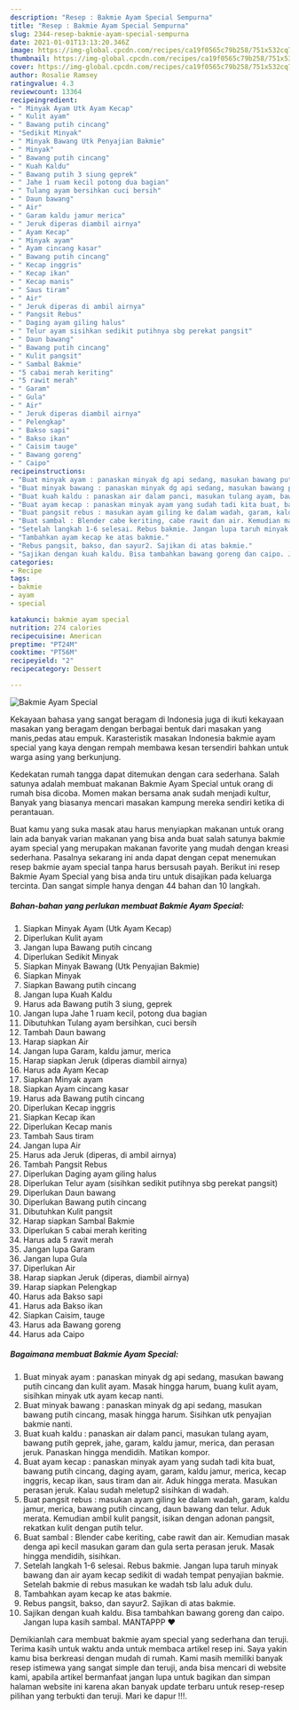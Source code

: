 ```yaml
---
description: "Resep : Bakmie Ayam Special Sempurna"
title: "Resep : Bakmie Ayam Special Sempurna"
slug: 2344-resep-bakmie-ayam-special-sempurna
date: 2021-01-01T13:13:20.346Z
image: https://img-global.cpcdn.com/recipes/ca19f0565c79b258/751x532cq70/bakmie-ayam-special-foto-resep-utama.jpg
thumbnail: https://img-global.cpcdn.com/recipes/ca19f0565c79b258/751x532cq70/bakmie-ayam-special-foto-resep-utama.jpg
cover: https://img-global.cpcdn.com/recipes/ca19f0565c79b258/751x532cq70/bakmie-ayam-special-foto-resep-utama.jpg
author: Rosalie Ramsey
ratingvalue: 4.3
reviewcount: 13364
recipeingredient:
- " Minyak Ayam Utk Ayam Kecap"
- " Kulit ayam"
- " Bawang putih cincang"
- "Sedikit Minyak"
- " Minyak Bawang Utk Penyajian Bakmie"
- " Minyak"
- " Bawang putih cincang"
- " Kuah Kaldu"
- " Bawang putih 3 siung geprek"
- " Jahe 1 ruam kecil potong dua bagian"
- " Tulang ayam bersihkan cuci bersih"
- " Daun bawang"
- " Air"
- " Garam kaldu jamur merica"
- " Jeruk diperas diambil airnya"
- " Ayam Kecap"
- " Minyak ayam"
- " Ayam cincang kasar"
- " Bawang putih cincang"
- " Kecap inggris"
- " Kecap ikan"
- " Kecap manis"
- " Saus tiram"
- " Air"
- " Jeruk diperas di ambil airnya"
- " Pangsit Rebus"
- " Daging ayam giling halus"
- " Telur ayam sisihkan sedikit putihnya sbg perekat pangsit"
- " Daun bawang"
- " Bawang putih cincang"
- " Kulit pangsit"
- " Sambal Bakmie"
- "5 cabai merah keriting"
- "5 rawit merah"
- " Garam"
- " Gula"
- " Air"
- " Jeruk diperas diambil airnya"
- " Pelengkap"
- " Bakso sapi"
- " Bakso ikan"
- " Caisim tauge"
- " Bawang goreng"
- " Caipo"
recipeinstructions:
- "Buat minyak ayam : panaskan minyak dg api sedang, masukan bawang putih cincang dan kulit ayam. Masak hingga harum, buang kulit ayam, sisihkan minyak utk ayam kecap nanti."
- "Buat minyak bawang : panaskan minyak dg api sedang, masukan bawang putih cincang, masak hingga harum. Sisihkan utk penyajian bakmie nanti."
- "Buat kuah kaldu : panaskan air dalam panci, masukan tulang ayam, bawang putih geprek, jahe, garam, kaldu jamur, merica, dan perasan jeruk. Panaskan hingga mendidih. Matikan kompor."
- "Buat ayam kecap : panaskan minyak ayam yang sudah tadi kita buat, bawang putih cincang, daging ayam, garam, kaldu jamur, merica, kecap inggris, kecap ikan, saus tiram dan air. Aduk hingga merata. Masukan perasan jeruk. Kalau sudah meletup2 sisihkan di wadah."
- "Buat pangsit rebus : masukan ayam giling ke dalam wadah, garam, kaldu jamur, merica, bawang putih cincang, daun bawang dan telur. Aduk merata. Kemudian ambil kulit pangsit, isikan dengan adonan pangsit, rekatkan kulit dengan putih telur."
- "Buat sambal : Blender cabe keriting, cabe rawit dan air. Kemudian masak denga api kecil masukan garam dan gula serta perasan jeruk. Masak hingga mendidih, sisihkan."
- "Setelah langkah 1-6 selesai. Rebus bakmie. Jangan lupa taruh minyak bawang dan air ayam kecap sedikit di wadah tempat penyajian bakmie. Setelah bakmie di rebus masukan ke wadah tsb lalu aduk dulu."
- "Tambahkan ayam kecap ke atas bakmie."
- "Rebus pangsit, bakso, dan sayur2. Sajikan di atas bakmie."
- "Sajikan dengan kuah kaldu. Bisa tambahkan bawang goreng dan caipo. Jangan lupa kasih sambal. MANTAPPP ❤"
categories:
- Recipe
tags:
- bakmie
- ayam
- special

katakunci: bakmie ayam special 
nutrition: 274 calories
recipecuisine: American
preptime: "PT24M"
cooktime: "PT56M"
recipeyield: "2"
recipecategory: Dessert

---
```



![Bakmie Ayam Special](https://img-global.cpcdn.com/recipes/ca19f0565c79b258/751x532cq70/bakmie-ayam-special-foto-resep-utama.jpg)

Kekayaan bahasa yang sangat beragam di Indonesia juga di ikuti kekayaan masakan yang beragam dengan berbagai bentuk dari masakan yang manis,pedas atau empuk. Karasteristik masakan Indonesia bakmie ayam special yang kaya dengan rempah membawa kesan tersendiri bahkan untuk warga asing yang berkunjung.


Kedekatan rumah tangga dapat ditemukan dengan cara sederhana. Salah satunya adalah membuat makanan Bakmie Ayam Special untuk orang di rumah bisa dicoba. Momen makan bersama anak sudah menjadi kultur, Banyak yang biasanya mencari masakan kampung mereka sendiri ketika di perantauan.



Buat kamu yang suka masak atau harus menyiapkan makanan untuk orang lain ada banyak varian makanan yang bisa anda buat salah satunya bakmie ayam special yang merupakan makanan favorite yang mudah dengan kreasi sederhana. Pasalnya sekarang ini anda dapat dengan cepat menemukan resep bakmie ayam special tanpa harus bersusah payah.
Berikut ini resep Bakmie Ayam Special yang bisa anda tiru untuk disajikan pada keluarga tercinta. Dan sangat simple hanya dengan 44 bahan dan 10 langkah.


<!--inarticleads1-->

##### Bahan-bahan yang perlukan membuat Bakmie Ayam Special:

1. Siapkan  Minyak Ayam (Utk Ayam Kecap)
1. Diperlukan  Kulit ayam
1. Jangan lupa  Bawang putih cincang
1. Diperlukan Sedikit Minyak
1. Siapkan  Minyak Bawang (Utk Penyajian Bakmie)
1. Siapkan  Minyak
1. Siapkan  Bawang putih cincang
1. Jangan lupa  Kuah Kaldu
1. Harus ada  Bawang putih 3 siung, geprek
1. Jangan lupa  Jahe 1 ruam kecil, potong dua bagian
1. Dibutuhkan  Tulang ayam bersihkan, cuci bersih
1. Tambah  Daun bawang
1. Harap siapkan  Air
1. Jangan lupa  Garam, kaldu jamur, merica
1. Harap siapkan  Jeruk (diperas diambil airnya)
1. Harus ada  Ayam Kecap
1. Siapkan  Minyak ayam
1. Siapkan  Ayam cincang kasar
1. Harus ada  Bawang putih cincang
1. Diperlukan  Kecap inggris
1. Siapkan  Kecap ikan
1. Diperlukan  Kecap manis
1. Tambah  Saus tiram
1. Jangan lupa  Air
1. Harus ada  Jeruk (diperas, di ambil airnya)
1. Tambah  Pangsit Rebus
1. Diperlukan  Daging ayam giling halus
1. Diperlukan  Telur ayam (sisihkan sedikit putihnya sbg perekat pangsit)
1. Diperlukan  Daun bawang
1. Diperlukan  Bawang putih cincang
1. Dibutuhkan  Kulit pangsit
1. Harap siapkan  Sambal Bakmie
1. Diperlukan 5 cabai merah keriting
1. Harus ada 5 rawit merah
1. Jangan lupa  Garam
1. Jangan lupa  Gula
1. Diperlukan  Air
1. Harap siapkan  Jeruk (diperas, diambil airnya)
1. Harap siapkan  Pelengkap
1. Harus ada  Bakso sapi
1. Harus ada  Bakso ikan
1. Siapkan  Caisim, tauge
1. Harus ada  Bawang goreng
1. Harus ada  Caipo




<!--inarticleads2-->

##### Bagaimana membuat  Bakmie Ayam Special:

1. Buat minyak ayam : panaskan minyak dg api sedang, masukan bawang putih cincang dan kulit ayam. Masak hingga harum, buang kulit ayam, sisihkan minyak utk ayam kecap nanti.
1. Buat minyak bawang : panaskan minyak dg api sedang, masukan bawang putih cincang, masak hingga harum. Sisihkan utk penyajian bakmie nanti.
1. Buat kuah kaldu : panaskan air dalam panci, masukan tulang ayam, bawang putih geprek, jahe, garam, kaldu jamur, merica, dan perasan jeruk. Panaskan hingga mendidih. Matikan kompor.
1. Buat ayam kecap : panaskan minyak ayam yang sudah tadi kita buat, bawang putih cincang, daging ayam, garam, kaldu jamur, merica, kecap inggris, kecap ikan, saus tiram dan air. Aduk hingga merata. Masukan perasan jeruk. Kalau sudah meletup2 sisihkan di wadah.
1. Buat pangsit rebus : masukan ayam giling ke dalam wadah, garam, kaldu jamur, merica, bawang putih cincang, daun bawang dan telur. Aduk merata. Kemudian ambil kulit pangsit, isikan dengan adonan pangsit, rekatkan kulit dengan putih telur.
1. Buat sambal : Blender cabe keriting, cabe rawit dan air. Kemudian masak denga api kecil masukan garam dan gula serta perasan jeruk. Masak hingga mendidih, sisihkan.
1. Setelah langkah 1-6 selesai. Rebus bakmie. Jangan lupa taruh minyak bawang dan air ayam kecap sedikit di wadah tempat penyajian bakmie. Setelah bakmie di rebus masukan ke wadah tsb lalu aduk dulu.
1. Tambahkan ayam kecap ke atas bakmie.
1. Rebus pangsit, bakso, dan sayur2. Sajikan di atas bakmie.
1. Sajikan dengan kuah kaldu. Bisa tambahkan bawang goreng dan caipo. Jangan lupa kasih sambal. MANTAPPP ❤




Demikianlah cara membuat bakmie ayam special yang sederhana dan teruji. Terima kasih untuk waktu anda untuk membaca artikel resep ini. Saya yakin kamu bisa berkreasi dengan mudah di rumah. Kami masih memiliki banyak resep istimewa yang sangat simple dan teruji, anda bisa mencari di website kami, apabila artikel bermanfaat jangan lupa untuk bagikan dan simpan halaman website ini karena akan banyak update terbaru untuk resep-resep pilihan yang terbukti dan teruji. Mari ke dapur !!!. 
